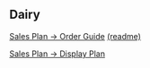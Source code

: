 ## Dairy

[Sales Plan -> Order Guide](Dairy/SalesPlan/OrderGuide/OrderGuide.html) [(readme)](Dairy/SalesPlan/OrderGuide/README.md)

[Sales Plan -> Display Plan](Dairy/SalesPlan/DisplayPlan/DisplayPlan.html)

